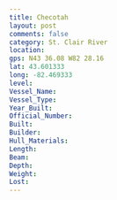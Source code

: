 ```yaml
---
title: Checotah
layout: post
comments: false
category: St. Clair River
location:
gps: N43 36.08 W82 28.16
lat: 43.601333
long: -82.469333
level:
Vessel_Name:
Vessel_Type:
Year_Built:
Official_Number:
Built:
Builder:
Hull_Materials:
Length:
Beam:
Depth:
Weight:
Lost:
---
```

